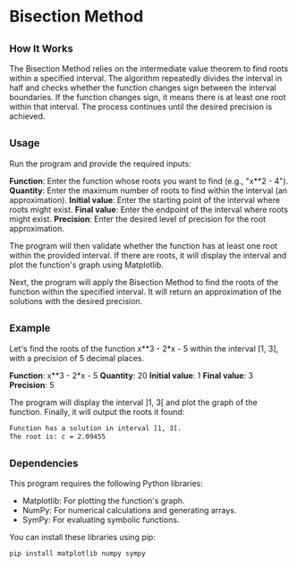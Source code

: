 # Bisection Method
## <span style="font-size: smaller;">How It Works</span>
The Bisection Method relies on the intermediate value theorem to find roots within a specified interval. The algorithm repeatedly divides the interval in half and checks whether the function changes sign between the interval boundaries. If the function changes sign, it means there is at least one root within that interval. The process continues until the desired precision is achieved.

## <span style="font-size: smaller;">Usage</span>
Run the program and provide the required inputs:

**Function**: Enter the function whose roots you want to find (e.g., "x**2 - 4").
**Quantity**: Enter the maximum number of roots to find within the interval (an approximation).
**Initial value**: Enter the starting point of the interval where roots might exist.
**Final value**: Enter the endpoint of the interval where roots might exist.
**Precision**: Enter the desired level of precision for the root approximation.

The program will then validate whether the function has at least one root within the provided interval. If there are roots, it will display the interval and plot the function's graph using Matplotlib.

Next, the program will apply the Bisection Method to find the roots of the function within the specified interval. It will return an approximation of the solutions with the desired precision.

## <span style="font-size: smaller;">Example</span>

Let's find the roots of the function x**3 - 2*x - 5 within the interval [1, 3], with a precision of 5 decimal places.

**Function**: x**3 - 2*x - 5
**Quantity**: 20
**Initial value**: 1
**Final value**: 3
**Precision**: 5

The program will display the interval ]1, 3[ and plot the graph of the function. Finally, it will output the roots it found:

```bash
Function has a solution in interval ]1, 3[.
The root is: c = 2.09455
```

## <span style="font-size: smaller;">Dependencies</span>
This program requires the following Python libraries:

- Matplotlib: For plotting the function's graph.
- NumPy: For numerical calculations and generating arrays.
- SymPy: For evaluating symbolic functions.

You can install these libraries using pip:

```bash
pip install matplotlib numpy sympy
```




